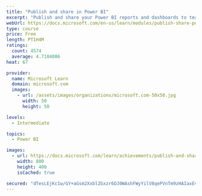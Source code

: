```yaml
---
title: "Publish and share in Power BI"
excerpt: "Publish and share your Power BI reports and dashboards to teammates in your organization or to everyone on the web."
webUrl: https://docs.microsoft.com/en-us/learn/modules/publish-share-power-bi/
type: course
price: Free
length: PT1H4M
ratings:
  count: 4574
  average: 4.7184086
heat: 67

provider:
  name: Microsoft Learn
  domain: microsoft.com
  images:
    - url: /assets/images/organizations/microsoft.com-50x50.jpg
      width: 50
      height: 50

levels:
  - Intermediate

topics:
  - Power BI

images:
  - url: https://docs.microsoft.com/learn/achievements/publish-and-share-with-power-bi-desktop-social.png
    width: 800
    height: 400
    isCached: true

secured: "dTesLEjKc1w/GY+aGsm2XxblZGxzr6DJ0WAshFWyYilV8qePVnTm9zHAIaxEvhxCBVH9npPIrBYqjFPJQl/v7mQqC8UxavSomTYHtLBYsVRfcBUsVxBFJ6y2KtHT+hPfWGyzuEUZw2qXXETg1vFCyo/AK6DBH/nwI4sOKCgDFwoU1TSBzSKFwucq8lGO7ymd3Y7inkdTIQKpIJjN6XwJmEhmCj8gumPqt3CcpVJU/Y7nnvBUqwU1pY6aQpnjhul9GYLtXSlMIMNAwfmv5o1wMW+jlzYE8glbfMzUubY5HsoBY7ppz+mb72f78n60X5l1BOK8dMb/mE0bFVgj/FPqn1HiEANg+WWDEyCem0jeIHThnkR7RMS+sgajnSAuajxl+0Iaa/TRrj6MqylvcxfyrTDw1yp7fJ1TBithqBjpTuo=;+Uj/5lhdtx/vg70OYBtd1A=="
---
```


